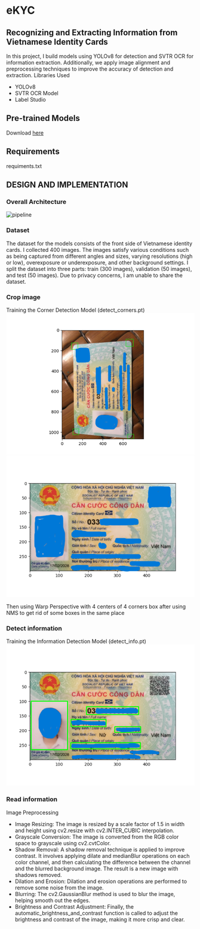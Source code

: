# eKYC
## Recognizing and Extracting Information from Vietnamese Identity Cards
In this project, I build models using YOLOv8 for detection and SVTR OCR for information extraction. Additionally, we apply image alignment and preprocessing techniques to improve the accuracy of detection and extraction.
Libraries Used

* YOLOv8
* SVTR OCR Model
* Label Studio

## Pre-trained Models
Download [here]([https://drive.google.com/drive/u/0/folders/1ouUg-HtHcA9UO2-WYBrFT-vXVsMn-Bey](https://drive.google.com/drive/folders/1RuyoUGBAh28Vc0wcTQMIfeS_dJeaShlB?usp=drive_link))

## Requirements
requiments.txt

## DESIGN AND IMPLEMENTATION

### Overall Architecture
![pipeline](./img/pipeline.png)

### Dataset
The dataset for the models consists of the front side of Vietnamese identity cards. I collected 400 images. The images satisfy various conditions such as being captured from different angles and sizes, varying resolutions (high or low), overexposure or underexposure, and other background settings. I split the dataset into three parts: train (300 images), validation (50 images), and test (50 images).
Due to privacy concerns, I am unable to share the dataset.

### Crop image
Training the Corner Detection Model (detect_corners.pt)
![alt text](./images/detect_corner.png)
![alt text](./images/crop_img.png)

Then using Warp Perspective with 4 centers of 4 corners box after using NMS to get rid of some boxes in the same place

### Detect information
Training the Information Detection Model (detect_info.pt)
![alt text](./images/detect_info.png)

### Read information
Image Preprocessing
* Image Resizing: The image is resized by a scale factor of 1.5 in width and height using cv2.resize with cv2.INTER_CUBIC interpolation.
* Grayscale Conversion: The image is converted from the RGB color space to grayscale using cv2.cvtColor.
* Shadow Removal: A shadow removal technique is applied to improve contrast. It involves applying dilate and medianBlur operations on each color channel, and then calculating the difference between the channel and the blurred background image. The result is a new image with shadows removed.
* Dilation and Erosion: Dilation and erosion operations are performed to remove some noise from the image.
* Blurring: The cv2.GaussianBlur method is used to blur the image, helping smooth out the edges.
* Brightness and Contrast Adjustment: Finally, the automatic_brightness_and_contrast function is called to adjust the brightness and contrast of the image, making it more crisp and clear.
